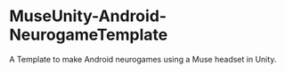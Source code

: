 # MuseUnity-Android-NeurogameTemplate
A Template to make Android neurogames using a Muse headset in Unity.
